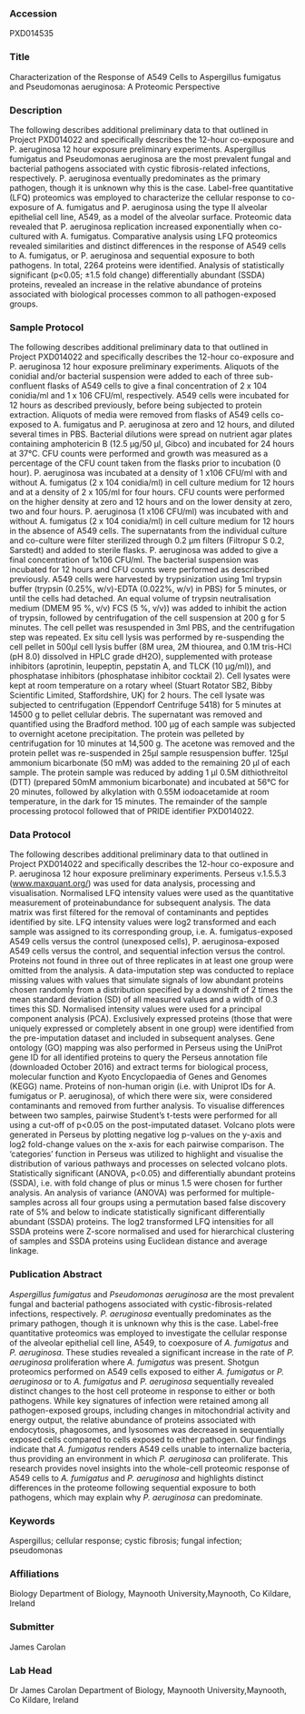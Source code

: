 ### Accession
PXD014535

### Title
Characterization of the Response of A549 Cells to Aspergillus fumigatus and Pseudomonas aeruginosa: A Proteomic Perspective

### Description
The following describes additional preliminary data to that outlined in Project PXD014022 and specifically describes the 12-hour co-exposure and P. aeruginosa 12 hour exposure preliminary experiments.  Aspergillus fumigatus and Pseudomonas aeruginosa are the most prevalent fungal and bacterial pathogens associated with cystic fibrosis-related infections, respectively. P. aeruginosa eventually predominates as the primary pathogen, though it is unknown why this is the case. Label-free quantitative (LFQ) proteomics was employed to characterize the cellular response to co-exposure of A. fumigatus and P. aeruginosa using the type II alveolar epithelial cell line, A549, as a model of the alveolar surface. Proteomic data revealed that P. aeruginosa replication increased exponentially when co-cultured with A. fumigatus. Comparative analysis using LFQ proteomics revealed similarities and distinct differences in the response of A549 cells to A. fumigatus, or P. aeruginosa and sequential exposure to both pathogens. In total, 2264 proteins were identified. Analysis of statistically significant (p<0.05; ±1.5 fold change) differentially abundant (SSDA) proteins, revealed an increase in the relative abundance of proteins associated with biological processes common to all pathogen-exposed groups.

### Sample Protocol
The following describes additional preliminary data to that outlined in Project PXD014022 and specifically describes the 12-hour co-exposure and P. aeruginosa 12 hour exposure preliminary experiments.  Aliquots of the conidial and/or bacterial suspension were added to each of three sub-confluent flasks of A549 cells to give a final concentration of 2 x 104 conidia/ml and 1 x 106 CFU/ml, respectively. A549 cells were incubated for 12 hours as described previously, before being subjected to protein extraction. Aliquots of media were removed from flasks of A549 cells co-exposed to A. fumigatus and P. aeruginosa at zero and 12 hours, and diluted several times in PBS. Bacterial dilutions were spread on nutrient agar plates containing amphotericin B (12.5 µg/50 µl, Gibco) and incubated for 24 hours at 37°C. CFU counts were performed and growth was measured as a percentage of the CFU count taken from the flasks prior to incubation (0 hour).  P. aeruginosa was incubated at a density of 1 x106 CFU/ml with and without A. fumigatus (2 x 104 conidia/ml) in cell culture medium for 12 hours and at a density of 2 x 105/ml for four hours. CFU counts were performed on the higher density at zero and 12 hours and on the lower density at zero, two and four hours. P. aeruginosa (1 x106 CFU/ml) was incubated with and without A. fumigatus (2 x 104 conidia/ml) in cell culture medium for 12 hours in the absence of A549 cells. The supernatants from the individual culture and co-culture were filter sterilized through 0.2 µm filters (Filtropur S 0.2, Sarstedt) and added to sterile flasks. P. aeruginosa was added to give a final concentration of 1x106 CFU/ml. The bacterial suspension was incubated for 12 hours and CFU counts were performed as described previously.  A549 cells were harvested by trypsinization using 1ml trypsin buffer (trypsin (0.25%, w/v)-EDTA (0.022%, w/v) in PBS) for 5 minutes, or until the cells had detached. An equal volume of trypsin neutralisation medium (DMEM 95 %, v/v) FCS (5 %, v/v)) was added to inhibit the action of trypsin, followed by centrifugation of the cell suspension at 200 g for 5 minutes. The cell pellet was resuspended in 3ml PBS, and the centrifugation step was repeated. Ex situ cell lysis was performed by re-suspending the cell pellet in 500µl cell lysis buffer (8M urea, 2M thiourea, and 0.1M tris-HCl (pH 8.0) dissolved in HPLC grade dH2O), supplemented with protease inhibitors (aprotinin, leupeptin, pepstatin A, and TLCK (10 μg/ml)), and phosphatase inhibitors (phosphatase inhibitor cocktail 2). Cell lysates were kept at room temperature on a rotary wheel (Stuart Rotator SB2, Bibby Scientific Limited, Staffordshire, UK) for 2 hours. The cell lysate was subjected to centrifugation (Eppendorf Centrifuge 5418) for 5 minutes at 14500 g to pellet cellular debris. The supernatant was removed and quantified using the Bradford method. 100 µg of each sample was subjected to overnight acetone precipitation. The protein was pelleted by centrifugation for 10 minutes at 14,500 g. The acetone was removed and the protein pellet was re-suspended in 25µl sample resuspension buffer. 125µl ammonium bicarbonate (50 mM) was added to the remaining 20 µl of each sample. The protein sample was reduced by adding 1 μl 0.5M dithiothreitol (DTT) (prepared 50mM ammonium bicarbonate) and incubated at 56°C for 20 minutes, followed by alkylation with 0.55M iodoacetamide at room temperature, in the dark for 15 minutes. The remainder of the sample processing protocol followed that of PRIDE identifier PXD014022.

### Data Protocol
The following describes additional preliminary data to that outlined in Project PXD014022 and specifically describes the 12-hour co-exposure and P. aeruginosa 12 hour exposure preliminary experiments.  Perseus v.1.5.5.3 (www.maxquant.org/) was used for data analysis, processing and visualisation. Normalised LFQ intensity values were used as the quantitative measurement of proteinabundance for subsequent analysis. The data matrix was first filtered for the removal of contaminants and peptides identified by site. LFQ intensity values were log2 transformed and each sample was assigned to its corresponding group, i.e. A. fumigatus-exposed A549 cells versus the control (unexposed cells),  P. aeruginosa-exposed A549 cells versus the control, and sequential infection versus the control. Proteins not found in three out of three replicates in at least one group were omitted from the analysis. A data-imputation step was conducted to replace missing values with values that simulate signals of low abundant proteins chosen randomly from a distribution specified by a downshift of 2 times the mean standard deviation (SD) of all measured values and a width of 0.3 times this SD.   Normalised intensity values were used for a principal component analysis (PCA). Exclusively expressed proteins (those that were uniquely expressed or completely absent in one group) were identified from the pre-imputation dataset and included in subsequent analyses.  Gene ontology (GO) mapping was also performed in Perseus using the UniProt gene ID for all identified proteins to query the Perseus annotation file (downloaded October 2016) and extract terms for biological process, molecular function and Kyoto Encyclopaedia of Genes and Genomes (KEGG) name. Proteins of non-human origin (i.e. with Uniprot IDs for A. fumigatus or P. aeruginosa), of which there were six, were considered contaminants and removed from further analysis.   To visualise differences between two samples, pairwise Student’s t-tests were performed for all using a cut-off of p<0.05 on the post-imputated dataset. Volcano plots were generated in Perseus by plotting negative log p-values on the y-axis and log2 fold-change values on the x-axis for each pairwise comparison. The ‘categories’ function in Perseus was utilized to highlight and visualise the distribution of various pathways and processes on selected volcano plots. Statistically significant (ANOVA, p<0.05) and differentially abundant proteins (SSDA), i.e. with fold change of plus or minus 1.5 were chosen for further analysis.  An analysis of variance (ANOVA) was performed for multiple-samples across all four groups using a permutation based false discovery rate of 5% and below to indicate statistically significant differentially abundant (SSDA) proteins. The log2 transformed LFQ intensities for all SSDA proteins were Z-score normalised and used for hierarchical clustering of samples and SSDA proteins using Euclidean distance and average linkage.

### Publication Abstract
<i>Aspergillus fumigatus</i> and <i>Pseudomonas aeruginosa</i> are the most prevalent fungal and bacterial pathogens associated with cystic-fibrosis-related infections, respectively. <i>P. aeruginosa</i> eventually predominates as the primary pathogen, though it is unknown why this is the case. Label-free quantitative proteomics was employed to investigate the cellular response of the alveolar epithelial cell line, A549, to coexposure of <i>A. fumigatus</i> and <i>P. aeruginosa</i>. These studies revealed a significant increase in the rate of <i>P. aeruginosa</i> proliferation where <i>A. fumigatus</i> was present. Shotgun proteomics performed on A549 cells exposed to either <i>A. fumigatus</i> or <i>P. aeruginosa</i> or to <i>A. fumigatus</i> and <i>P. aeruginosa</i> sequentially revealed distinct changes to the host cell proteome in response to either or both pathogens. While key signatures of infection were retained among all pathogen-exposed groups, including changes in mitochondrial activity and energy output, the relative abundance of proteins associated with endocytosis, phagosomes, and lysosomes was decreased in sequentially exposed cells compared to cells exposed to either pathogen. Our findings indicate that <i>A. fumigatus</i> renders A549 cells unable to internalize bacteria, thus providing an environment in which <i>P. aeruginosa</i> can proliferate. This research provides novel insights into the whole-cell proteomic response of A549 cells to <i>A. fumigatus</i> and <i>P. aeruginosa</i> and highlights distinct differences in the proteome following sequential exposure to both pathogens, which may explain why <i>P. aeruginosa</i> can predominate.

### Keywords
Aspergillus; cellular response; cystic fibrosis; fungal infection;  pseudomonas

### Affiliations
Biology
Department of Biology, Maynooth University,Maynooth, Co Kildare, Ireland

### Submitter
James Carolan

### Lab Head
Dr James Carolan
Department of Biology, Maynooth University,Maynooth, Co Kildare, Ireland


